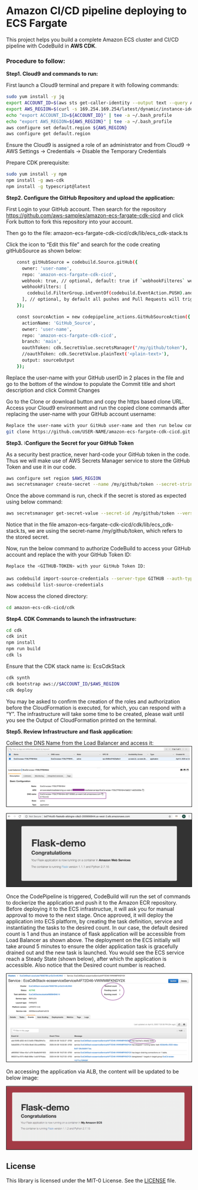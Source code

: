 # Amazon CI/CD pipeline deploying to ECS Fargate

This project helps you build a complete Amazon ECS cluster and CI/CD pipeline with CodeBuild in **AWS CDK**.

### Procedure to follow:

<b>Step1. Cloud9 and commands to run:</b>

First launch a Cloud9 terminal and prepare it with following commands:

```bash
sudo yum install -y jq
export ACCOUNT_ID=$(aws sts get-caller-identity --output text --query Account)
export AWS_REGION=$(curl -s 169.254.169.254/latest/dynamic/instance-identity/document | jq -r '.region')
echo "export ACCOUNT_ID=${ACCOUNT_ID}" | tee -a ~/.bash_profile
echo "export AWS_REGION=${AWS_REGION}" | tee -a ~/.bash_profile
aws configure set default.region ${AWS_REGION}
aws configure get default.region
```
Ensure the Cloud9 is assigned a role of an administrator and from Cloud9 -> AWS Settings -> Credentials -> Disable the Temporary Credentials

Prepare CDK prerequisite:

```bash
sudo yum install -y npm
npm install -g aws-cdk
npm install -g typescript@latest
```

<b>Step2. Configure the GitHub Repository and upload the application:</b>

First Login to your GitHub account. Then search for the repository https://github.com/aws-samples/amazon-ecs-fargate-cdk-cicd and click Fork button to fork this repository into your account.

Then go to the file: amazon-ecs-fargate-cdk-cicd/cdk/lib/ecs_cdk-stack.ts

Click the icon to “Edit this file” and search for the code creating gitHubSource as shown below:

```bash
    const gitHubSource = codebuild.Source.gitHub({
      owner: 'user-name',
      repo: 'amazon-ecs-fargate-cdk-cicd',
      webhook: true, // optional, default: true if `webhookFilteres` were provided, false otherwise
      webhookFilters: [
        codebuild.FilterGroup.inEventOf(codebuild.EventAction.PUSH).andBranchIs('main'),
      ], // optional, by default all pushes and Pull Requests will trigger a build
    });
```

```bash
    const sourceAction = new codepipeline_actions.GitHubSourceAction({
      actionName: 'GitHub_Source',
      owner: 'user-name',
      repo: 'amazon-ecs-fargate-cdk-cicd',
      branch: 'main',
      oauthToken: cdk.SecretValue.secretsManager("/my/github/token"),
      //oauthToken: cdk.SecretValue.plainText('<plain-text>'),
      output: sourceOutput
    });
```

Replace the user-name with your GitHub userID in 2 places in the file and go to the bottom of the window to populate the Commit title and short description and click Commit Changes

Go to the Clone or download button and copy the https based clone URL. Access your Cloud9 environment and run the copied clone commands after replacing the user-name with your GitHub account username:

```bash
Replace the user-name with your GitHub user-name and then run below commands in the ~/environment directory:
git clone https://github.com/USER-NAME/amazon-ecs-fargate-cdk-cicd.git amazon-ecs-cdk-cicd
```

<b>Step3. :Configure the Secret for your GitHub Token</b>

As a security best practice, never hard-code your GitHub token in the code. Thus we will make use of AWS Secrets Manager service to store the GitHub Token and use it in our code.

```bash
aws configure set region $AWS_REGION
aws secretsmanager create-secret --name /my/github/token --secret-string <GITHUB-TOKEN> 
```
Once the above command is run, check if the secret is stored as expected using below command:

```bash
aws secretsmanager get-secret-value --secret-id /my/github/token --version-stage AWSCURRENT
```
Notice that in the file amazon-ecs-fargate-cdk-cicd/cdk/lib/ecs_cdk-stack.ts, we are using the secret-name /my/github/token, which refers to the stored secret.

Now, run the below command to authorize CodeBuild to access your GitHub account and replace the with your GitHub Token ID:

```bash
Replace the <GITHUB-TOKEN> with your GitHub Token ID:

aws codebuild import-source-credentials --server-type GITHUB --auth-type PERSONAL_ACCESS_TOKEN --token <GITHUB-TOKEN> 
aws codebuild list-source-credentials 
```

Now access the cloned directory:

```bash
cd amazon-ecs-cdk-cicd/cdk
```

<b>Step4. CDK Commands to launch the infrastructure:</b>

```bash
cd cdk
cdk init
npm install
npm run build
cdk ls
```
Ensure that the CDK stack name is: EcsCdkStack

```bash
cdk synth
cdk bootstrap aws://$ACCOUNT_ID/$AWS_REGION
cdk deploy
```

You may be asked to confirm the creation of the roles and authorization before the CloudFormation is executed, for which, you can respond with a “Y”. The infrastructure will take some time to be created, please wait until you see the Output of CloudFormation printed on the terminal.


<b>Step5. Review Infrastructure and flask application:</b>

Collect the DNS Name from the Load Balancer and access it:
<img src="images/alb-dns.png" alt="dashboard" style="border:1px solid black">

<img src="images/web-default.png" alt="dashboard" style="border:1px solid black">

Once the CodePipeline is triggered, CodeBuild will run the set of commands to dockerize the application and push it to the Amazon ECR repository. Before deploying it to the ECS infrastructue, it will ask you for manual approval to move to the next stage. Once approved, it will deploy the application into ECS platform, by creating the task definition, service and instantiating the tasks to the desired count. In our case, the default desired count is 1 and thus an instance of flask application will be accessible from Load Balancer as shown above.
The deployment on the ECS initially will take around 5 minutes to ensure the older application task is gracefully drained out and the new task is launched. You would see the ECS service reach a Steady State (shown below), after which the application is accessible. Also notice that the Desired count number is reached.

<img src="images/ecs-steadystate.png" alt="dashboard" style="border:1px solid black">

On accessing the application via ALB, the content will be updated to be below image:

<img src="images/ecs-deployed.png" alt="dashboard" style="border:1px solid black">



## License
This library is licensed under the MIT-0 License. See the [LICENSE](/LICENSE) file.
